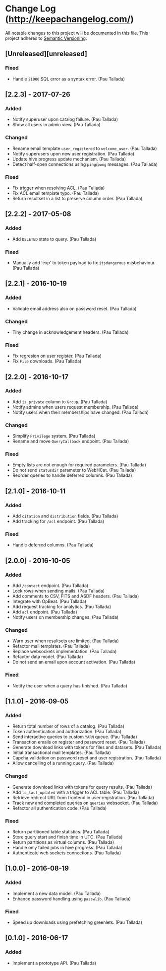 # Change Log (http://keepachangelog.com/)
All notable changes to this project will be documented in this file.
This project adheres to [Semantic Versioning](http://semver.org/).


## [Unreleased][unreleased]
### Fixed
- Handle `21000` SQL error as a syntax error. (Pau Tallada)


## [2.2.3] - 2017-07-26
### Added
- Notify superuser upon catalog failure. (Pau Tallada)
- Show all users in admin view. (Pau Tallada)

### Changed
- Rename email template `user_registered` to `welcome_user`. (Pau Tallada)
- Notify superusers upon new user registration. (Pau Tallada)
- Update hive progress update mechanism. (Pau Tallada)
- Detect half-open connections using `ping`/`pong` messages. (Pau Tallada)

### Fixed
- Fix trigger when resolving ACL. (Pau Tallada)
- Fix ACL email template typo. (Pau Tallada)
- Return resultset in a list to preserve column order. (Pau Tallada)


## [2.2.2] - 2017-05-08
### Added
- Add `DELETED` state to query. (Pau Tallada)

### Fixed
- Manually add 'exp' to token payload to fix `itsdangerous` misbehaviour. (Pau Tallada)


## [2.2.1] - 2016-10-19
### Added
- Validate email address also on password reset. (Pau Tallada)

### Changed
- Tiny change in acknowledgement headers. (Pau Tallada)

### Fixed
- Fix regresion on user register. (Pau Tallada)
- Fix `File` downloads. (Pau Tallada)


## [2.2.0] - 2016-10-17
### Added
- Add `is_private` column to `Group`. (Pau Tallada)
- Notify admins when users request membership. (Pau Tallada)
- Notify users when their memberships have changed. (Pau Tallada)

### Changed
- Simplify `Privilege` system. (Pau Tallada)
- Rename and move `QueryCallback` endpoint. (Pau Tallada)

### Fixed
- Empty lists are not enough for required parameters. (Pau Tallada)
- Do not send `statusdir` parameter to  WebHCat. (Pau Tallada)
- Reorder queries to handle deferred columns. (Pau Tallada)


## [2.1.0] - 2016-10-11
### Added
- Add `citation` and `distribution` fields. (Pau Tallada)
- Add tracking for `/acl` endpoint. (Pau Tallada)

### Fixed
- Handle deferred columns. (Pau Tallada)


## [2.0.0] - 2016-10-05
### Added
- Add `/contact` endpoint. (Pau Tallada)
- Lock rows when sending mails. (Pau Tallada)
- Add comments to CSV, FITS and ASDF headers. (Pau Tallada)
- Integrate with OpBeat. (Pau Tallada)
- Add request tracking for analytics. (Pau Tallada)
- Add `acl` endpoint. (Pau Tallada)
- Notify users on membership changes. (Pau Tallada)

### Changed
- Warn user when resultsets are limited. (Pau Tallada)
- Refactor mail templates. (Pau Tallada)
- Replace websockets implementation. (Pau Tallada)
- Refactor data model. (Pau Tallada)
- Do not send an email upon account activation. (Pau Tallada)

### Fixed
- Notify the user when a query has finished. (Pau Tallada)


## [1.1.0] - 2016-09-05
### Added
- Return total number of rows of a catalog. (Pau Tallada)
- Token authentication and authorization. (Pau Tallada)
- Send interactive queries to custom `YARN` queue. (Pau Tallada)
- Transaction emails on register and password reset. (Pau Tallada)
- Generate download links with tokens for files and datasets. (Pau Tallada)
- Initial transactional mail templates. (Pau Tallada)
- Capcha validation on password reset and user registration. (Pau Tallada)
- Allow cancelling of a running query. (Pau Tallada)

### Changed
- Generate download links with tokens for query results. (Pau Tallada)
- Add `ts_last_updated` with a trigger to ACL table. (Pau Tallada)
- Retrieve redirect URL from frontend in user registration. (Pau Tallada)
- Track new and completed queries on `queries` websocket. (Pau Tallada)
- Refactor all authentication code. (Pau Tallada)

### Fixed
- Return partitioned table statistics. (Pau Tallada)
- Store query start and finish time in UTC. (Pau Tallada)
- Return partitions as virtual columns. (Pau Tallada)
- Handle only failed jobs in hive progress. (Pau Tallada)
- Authenticate web sockets connections. (Pau Tallada)


## [1.0.0] - 2016-08-19
### Added
- Implement a new data model. (Pau Tallada)
- Enhance password handling using `passwlib`. (Pau Tallada)

### Fixed
- Speed up downloads using prefetching greenlets. (Pau Tallada)


## [0.1.0] - 2016-06-17
### Added
- Implement a prototype API. (Pau Tallada)
